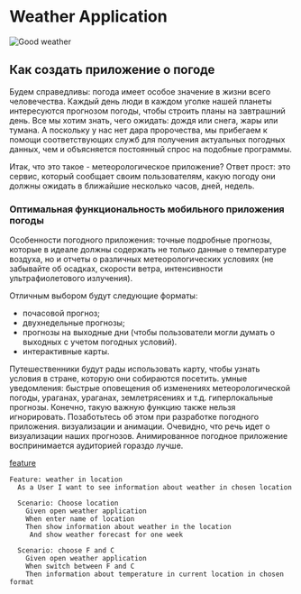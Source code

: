 # Weather Application

![Good weather](https://media.istockphoto.com/photos/winter-landscape-good-weather-for-walking-sport-activitycity-park-in-picture-id1070855758?k=6&m=1070855758&s=170667a&w=0&h=UPXGsIjwIPeYnG_hHV_3p-Mx15m1ARuC_UgwAtmtkCo=)

## Как создать приложение о погоде

Будем справедливы: погода имеет особое значение в жизни всего человечества.  Каждый день люди в каждом уголке нашей планеты интересуются прогнозом погоды, чтобы строить планы на завтрашний день. Все мы хотим знать, чего ожидать: дождя или снега, жары или тумана. А поскольку у нас нет дара пророчества, мы прибегаем к помощи соответствующих служб для получения актуальных погодных данных, чем и объясняется постоянный спрос на подобные программы.

Итак, что это такое - метеорологическое приложение? 
Ответ прост: это сервис, который сообщает своим пользователям, какую погоду они должны ожидать в ближайшие несколько часов, дней, недель.

### Оптимальная функциональность мобильного приложения погоды

Особенности погодного приложения: точные подробные прогнозы, которые в идеале должны содержать не только данные о температуре воздуха, но и отчеты о различных метеорологических условиях (не забывайте об осадках, скорости ветра, интенсивности ультрафиолетового излучения). 

Отличным выбором будут следующие форматы: 
 - почасовой прогноз;
 - двухнедельные прогнозы;
 - прогнозы на выходные дни (чтобы пользователи могли думать о выходных с учетом погодных условий).
 - интерактивные карты. 

Путешественники будут рады использовать карту, чтобы узнать условия в стране, которую они собираются посетить.
умные уведомления: быстрые оповещения об изменениях метеорологической погоды, ураганах, ураганах, землетрясениях и т.д.
гиперлокальные прогнозы. Конечно, такую важную функцию также нельзя игнорировать. Позаботьтесь об этом при разработке погодного приложения.
визуализации и анимации. Очевидно, что речь идет о визуализации наших прогнозов. Анимированное погодное приложение воспринимается аудиторией гораздо лучше.

[feature](weather.feature)

```gherkin
Feature: weather in location
  As a User I want to see information about weather in chosen location

  Scenario: Choose location
    Given open weather application
    When enter name of location
    Then show information about weather in the location
     And show weather forecast for one week

  Scenario: choose F and C
    Given open weather application
    When switch between F and C
    Then information about temperature in current location in chosen format
```
